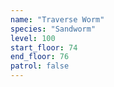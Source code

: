 ```yaml
---
name: "Traverse Worm"
species: "Sandworm"
level: 100
start_floor: 74
end_floor: 76
patrol: false
---
```

